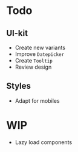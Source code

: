# Todo

## UI-kit

- Create new variants
- Improve `Datepicker`
- Create `Tooltip`
- Review design

## Styles

- Adapt for mobiles

# WIP

- Lazy load components
